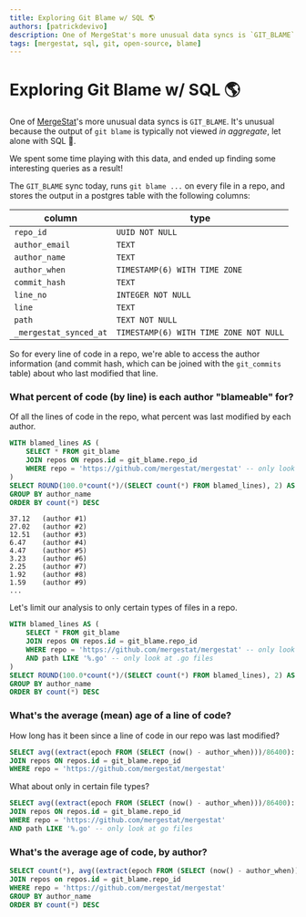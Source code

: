 ```yaml
---
title: Exploring Git Blame w/ SQL 🌎
authors: [patrickdevivo]
description: One of MergeStat's more unusual data syncs is `GIT_BLAME`. It's unusual because the output of `git blame` is typically not viewed *in aggregate*, let alone with SQL 🙂. We spent some time playing with this data, and ended up finding some interesting queries as a result!
tags: [mergestat, sql, git, open-source, blame]
---
```


# Exploring Git Blame w/ SQL 🌎

One of [MergeStat](https://github.com/mergestat/mergestat)'s more unusual data syncs is `GIT_BLAME`.
It's unusual because the output of `git blame` is typically not viewed *in aggregate*, let alone with SQL 🙂.

We spent some time playing with this data, and ended up finding some interesting queries as a result!

The `GIT_BLAME` sync today, runs `git blame ...` on every file in a repo, and stores the output in a postgres table with the following columns:

| column                | type                                               |
|-----------------------|----------------------------------------------------|
| `repo_id`               | `UUID NOT NULL`                                      |
| `author_email`          | `TEXT`                                               |
| `author_name`           | `TEXT`                                               |
| `author_when`           | `TIMESTAMP(6) WITH TIME ZONE`                        |
| `commit_hash`           | `TEXT`                                               |
| `line_no`               | `INTEGER NOT NULL`                                   |
| `line`                  | `TEXT`                                               |
| `path`                  | `TEXT NOT NULL`                                      |
| `_mergestat_synced_at`  | `TIMESTAMP(6) WITH TIME ZONE NOT NULL` |

So for every line of code in a repo, we're able to access the author information (and commit hash, which can be joined with the `git_commits` table) about who last modified that line.

### What percent of code (by line) is each author "blameable" for?

Of all the lines of code in the repo, what percent was last modified by each author.

```sql
WITH blamed_lines AS (
    SELECT * FROM git_blame
    JOIN repos ON repos.id = git_blame.repo_id
    WHERE repo = 'https://github.com/mergestat/mergestat' -- only look at one repo
)
SELECT ROUND(100.0*count(*)/(SELECT count(*) FROM blamed_lines), 2) AS percent, author_name FROM blamed_lines
GROUP BY author_name
ORDER BY count(*) DESC
```

```
37.12	(author #1)
27.02	(author #2)
12.51	(author #3)
6.47	(author #4)
4.47	(author #5)
3.23	(author #6)
2.25	(author #7)
1.92	(author #8)
1.59	(author #9)
...
```

Let's limit our analysis to only certain types of files in a repo.

```sql
WITH blamed_lines AS (
    SELECT * FROM git_blame
    JOIN repos ON repos.id = git_blame.repo_id
    WHERE repo = 'https://github.com/mergestat/mergestat' -- only look at one repo
    AND path LIKE '%.go' -- only look at .go files
)
SELECT ROUND(100.0*count(*)/(SELECT count(*) FROM blamed_lines), 2) AS percent, author_name FROM blamed_lines
GROUP BY author_name
ORDER BY count(*) DESC
```

### What's the average (mean) age of a line of code?

How long has it been since a line of code in our repo was last modified?

```sql
SELECT avg((extract(epoch FROM (SELECT (now() - author_when)))/86400)::int) as avg_age_days from git_blame
JOIN repos ON repos.id = git_blame.repo_id
WHERE repo = 'https://github.com/mergestat/mergestat'
```

What about only in certain file types?

```sql
SELECT avg((extract(epoch FROM (SELECT (now() - author_when)))/86400)::int) as avg_age_days from git_blame
JOIN repos ON repos.id = git_blame.repo_id
WHERE repo = 'https://github.com/mergestat/mergestat'
AND path LIKE '%.go' -- only look at go files
```

### What's the average age of code, by author?

```sql
SELECT count(*), avg((extract(epoch FROM (SELECT (now() - author_when)))/86400)::int) AS avg_age_days, author_name FROM git_blame
JOIN repos on repos.id = git_blame.repo_id
WHERE repo = 'https://github.com/mergestat/mergestat'
GROUP BY author_name
ORDER BY count(*) DESC
```
